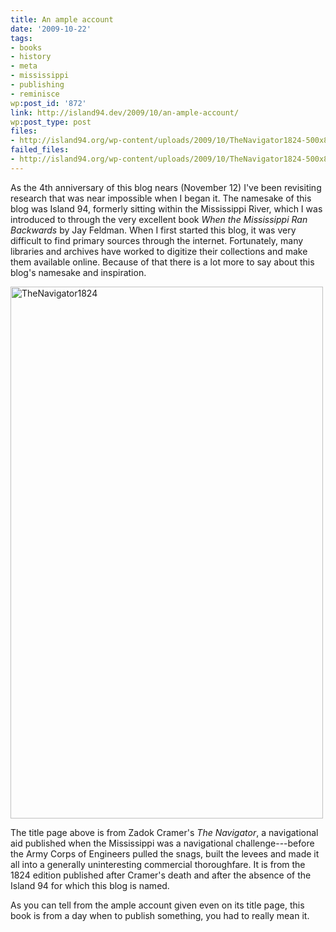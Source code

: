```yaml
---
title: An ample account
date: '2009-10-22'
tags:
- books
- history
- meta
- mississippi
- publishing
- reminisce
wp:post_id: '872'
link: http://island94.dev/2009/10/an-ample-account/
wp:post_type: post
files:
- http://island94.org/wp-content/uploads/2009/10/TheNavigator1824-500x851.jpg
failed_files:
- http://island94.org/wp-content/uploads/2009/10/TheNavigator1824-500x851.jpg
---
```


As the 4th anniversary of this blog nears (November 12) I've been revisiting research that was near impossible when I began it. The namesake of this blog was Island 94, formerly sitting within the Mississippi River, which I was introduced to through the very excellent book <em>When the Mississippi Ran Backwards</em> by Jay Feldman. When I first started this blog, it was very difficult to find primary sources through the internet. Fortunately, many libraries and archives have worked to digitize their collections and make them available online. Because of that there is a lot more to say about this blog's namesake and inspiration.

<img title="TheNavigator1824" src="http://island94.org/wp-content/uploads/2009/10/TheNavigator1824-500x851.jpg" alt="TheNavigator1824" width="500" height="851" />

The title page above is from Zadok Cramer's <em>The Navigator</em>, a navigational aid published when the Mississippi was a navigational challenge---before the Army Corps of Engineers pulled the snags, built the levees and made it all into a generally uninteresting commercial thoroughfare. It is from the 1824 edition published after Cramer's death and after the absence of the Island 94 for which this blog is named.

As you can tell from the ample account given even on its title page, this book is from a day when to publish something, you had to really mean it.
